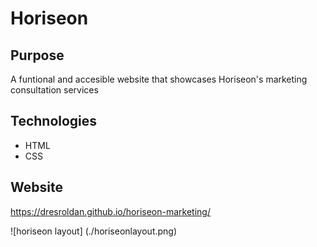 # Horiseon

## Purpose
A funtional and accesible website that showcases Horiseon's marketing consultation services 

## Technologies 
* HTML
* CSS

## Website
https://dresroldan.github.io/horiseon-marketing/


![horiseon layout] (./horiseonlayout.png)